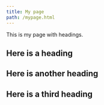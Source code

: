 ```yaml
---
title: My page
path: /mypage.html
---
```


This is my page with headings.

## Here is a heading

## Here is another heading

## Here is a third heading
